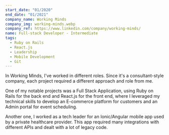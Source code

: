 ```yaml
---
start_date: "01/2020"
end_date: "01/2021"
company_name: Working Minds
company_img: working-minds.webp
company_ref: https://www.linkedin.com/company/working-minds/
name: Full-stack Developer - Intermediate
tags:
  - Ruby on Rails
  - React.js
  - Leadership
  - Mobile Development
  - Git
---
```

In Working Minds, I've worked in different roles. Since it's a consultant-style company, each project required a different approach and role from me.

One of my notable projects was a Full Stack Application, using Ruby on Rails for the back end and React.js for the front end, where I leveraged my technical skills to develop an E-commerce platform for customers and an Admin portal for event scheduling.

Another one, I worked as a tech leader for an Ionic/Angular mobile app used by a private healthcare provider. This app required many integrations with different APIs and dealt with a lot of legacy code.
